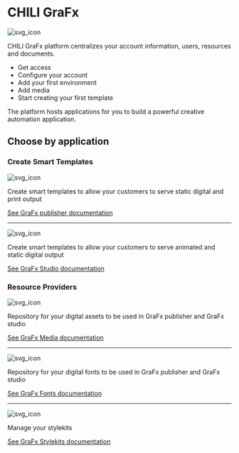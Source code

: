 # CHILI GraFx

![svg_icon](https://chilipublishdocs.imgix.net/logos/CHILI_LOGOS_GraFx_logo.svg)

CHILI GraFx platform centralizes your account information, users, resources and documents.

- Get access
- Configure your account
- Add your first environment
- Add media
- Start creating your first template

The platform hosts applications for you to build a powerful creative automation application.

## Choose by application

### Create Smart Templates

![svg_icon](https://chilipublishdocs.imgix.net/logos/CHILI_LOGOS_OK_publisher.svg)

Create smart templates to allow your customers to serve static digital and print output

[See GraFx publisher documentation](/GraFx_publisher/)

---

![svg_icon](https://chilipublishdocs.imgix.net/logos/CHILI_LOGOS_OK-09.svg)

Create smart templates to allow your customers to serve animated and static digital output

[See GraFx Studio documentation](/GraFx_studio/)

### Resource Providers

![svg_icon](https://chilipublishdocs.imgix.net/logos/CHILI_LOGOS_OK-11.svg)

Repository for your digital assets to be used in GraFx publisher and GraFx studio

[See GraFx Media documentation](/GraFx_media/)

---

![svg_icon](https://chilipublishdocs.imgix.net/logos/CHILI_LOGOS_OK-07.svg)

Repository for your digital fonts to be used in GraFx publisher and GraFx studio

[See GraFx Fonts documentation](/GraFx_fonts/)

---

![svg_icon](https://chilipublishdocs.imgix.net/logos/CHILI_LOGOS-Stylekits-1.svg)

Manage your stylekits

[See GraFx Stylekits documentation](/GraFx_stylekits/)